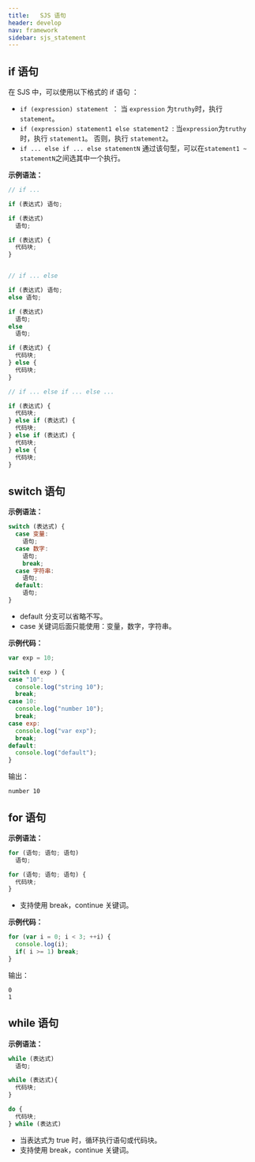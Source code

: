 ```yaml
---
title:   SJS 语句
header: develop
nav: framework
sidebar: sjs_statement
---
```


## if 语句

在 SJS 中，可以使用以下格式的 if 语句 ：

- `if (expression) statement `： 当 `expression` 为`truthy`时，执行 `statement`。
- `if (expression) statement1 else statement2 `: 当`expression`为`truthy`时，执行 `statement1`。 否则，执行 `statement2`。
- `if ... else if ... else statementN` 通过该句型，可以在`statement1 ~ statementN`之间选其中一个执行。

**示例语法：**

```js
// if ...

if (表达式) 语句;

if (表达式)
  语句;

if (表达式) {
  代码块;
}


// if ... else

if (表达式) 语句;
else 语句;

if (表达式)
  语句;
else
  语句;

if (表达式) {
  代码块;
} else {
  代码块;
}

// if ... else if ... else ...

if (表达式) {
  代码块;
} else if (表达式) {
  代码块;
} else if (表达式) {
  代码块;
} else {
  代码块;
}
```

## switch 语句

**示例语法：**

```js
switch (表达式) {
  case 变量:
    语句;
  case 数字:
    语句;
    break;
  case 字符串:
    语句;
  default:
    语句;
}
```

- default 分支可以省略不写。
- case 关键词后面只能使用：变量，数字，字符串。

**示例代码：**

```js
var exp = 10;

switch ( exp ) {
case "10":
  console.log("string 10");
  break;
case 10:
  console.log("number 10");
  break;
case exp:
  console.log("var exp");
  break;
default:
  console.log("default");
}
```

输出：

```
number 10
```

## for 语句

**示例语法：**

```js
for (语句; 语句; 语句)
  语句;

for (语句; 语句; 语句) {
  代码块;
}
```

- 支持使用 break，continue 关键词。

**示例代码：**

```js
for (var i = 0; i < 3; ++i) {
  console.log(i);
  if( i >= 1) break;
}
```

输出：

```
0
1
```

## while 语句

**示例语法：**

```js
while (表达式)
  语句;

while (表达式){
  代码块;
}

do {
  代码块;
} while (表达式)
```

- 当表达式为 true 时，循环执行语句或代码块。
- 支持使用 break，continue 关键词。